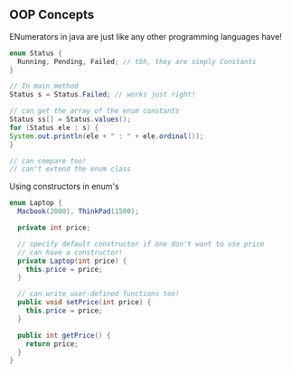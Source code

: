 ## OOP Concepts
ENumerators in java are just like any other programming languages have!
```java
enum Status {
  Running, Pending, Failed; // tbh, they are simply Constants
}

// In main method
Status s = Status.Failed; // works just right!

// can get the array of the enum constants
Status ss[] = Status.values();
for (Status ele : s) {
System.out.println(ele + " : " + ele.ordinal());
}

// can compare too!
// can't extend the enum class
```
Using constructors in enum's

```java
enum Laptop {
  Macbook(2000), ThinkPad(1500);

  private int price;

  // specify default constructor if one don't want to use price
  // can have a constructor!
  private Laptop(int price) {
    this.price = price;
  }

  // can write user-defined functions too!
  public void setPrice(int price) {
    this.price = price;
  }

  public int getPrice() {
    return price;
  }
}
```
